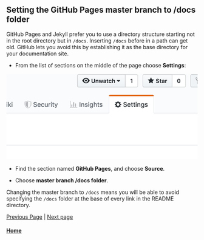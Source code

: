## Setting the GitHub Pages master branch to /docs folder 

GitHub Pages and Jekyll prefer you to use a directory structure 
starting not in the root directory but in `/docs`. Inserting `/docs`
before in a path can get old. GitHub lets you avoid this by establishing it
as the base directory for your documentation site.

* From the list of sections on the middle of the page choose **Settings**:

![Choose the Settings tab](./assets/github-settings-tab.png)

* Find the section named **GitHub Pages**, and choose  **Source**.

* Choose **master branch /docs folder**.

Changing the master branch to `/docs` means you will be able to avoid 
specifying the `/docs` folder at the base of every link in the README directory.

[Previous Page](enable-github-pages.md)  |  [Next page](github-pages-create-readme.md)

#### [Home](./README.md) 
 
